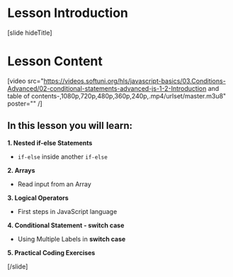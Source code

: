 # Lesson Introduction

[slide hideTitle]

# Lesson Content

[video src="https://videos.softuni.org/hls/javascript-basics/03.Conditions-Advanced/02-conditional-statements-advanced-js-1-2-Introduction and table of contents-,1080p,720p,480p,360p,240p,.mp4/urlset/master.m3u8" poster="" /]

## In this lesson you will learn:

**1. Nested if-else Statements**
- `if-else` inside another `if-else` 

**2. Arrays**
- Read input from an Array

**3. Logical Operators**
- First steps in JavaScript language

**4. Conditional Statement - switch case**
- Using Multiple Labels in **switch case**

**5. Practical Coding Exercises**

[/slide]
